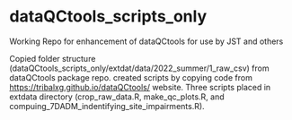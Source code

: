 # dataQCtools_scripts_only
Working Repo for enhancement of dataQCtools for use by JST and others

Copied folder structure (dataQCtools_scripts_only/extdat/data/2022_summer/1_raw_csv) from dataQCtools package repo. created scripts by copying code from https://tribalxg.github.io/dataQCtools/ website. Three scripts placed in extdata directory (crop_raw_data.R, make_qc_plots.R, and compuing_7DADM_indentifying_site_impairments.R). 
